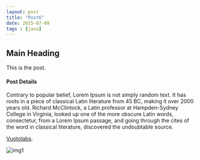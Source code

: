 ```yaml
---
layout: post
title: "Post6"
date: 2015-07-09
tags : [java]
---
```


## Main Heading

This is the post.

#### Post Details

Contrary to popular belief, Lorem Ipsum is not simply random text. It has roots in a piece of classical Latin literature from 45 BC, making it over 2000 years old. Richard McClintock, a Latin professor at Hampden-Sydney College in Virginia, looked up one of the more obscure Latin words, consectetur, from a Lorem Ipsum passage, and going through the cites of the word in classical literature, discovered the undoubtable source. 

[Vuotolabs](http://vuotolabs.com).

![img1]({{site.url}}/assets/img1.jpg)